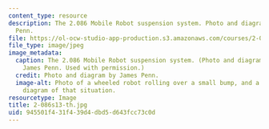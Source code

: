 ```yaml
---
content_type: resource
description: The 2.086 Mobile Robot suspension system. Photo and diagram by James
  Penn.
file: https://ol-ocw-studio-app-production.s3.amazonaws.com/courses/2-086-numerical-computation-for-mechanical-engineers-spring-2013/945501f431f439d4dbd5d643fcc73c0d_2-086s13-th.jpg
file_type: image/jpeg
image_metadata:
  caption: The 2.086 Mobile Robot suspension system. (Photo and diagram courtesy of
    James Penn. Used with permission.)
  credit: Photo and diagram by James Penn.
  image-alt: Photo of a wheeled robot rolling over a small bump, and a force vector
    diagram of that situation.
resourcetype: Image
title: 2-086s13-th.jpg
uid: 945501f4-31f4-39d4-dbd5-d643fcc73c0d
---
```

